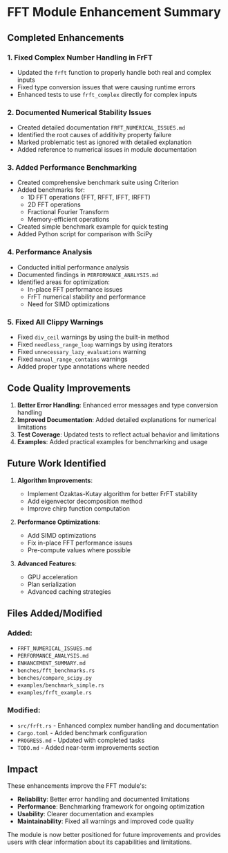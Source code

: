 # FFT Module Enhancement Summary

## Completed Enhancements

### 1. Fixed Complex Number Handling in FrFT
- Updated the `frft` function to properly handle both real and complex inputs
- Fixed type conversion issues that were causing runtime errors
- Enhanced tests to use `frft_complex` directly for complex inputs

### 2. Documented Numerical Stability Issues
- Created detailed documentation `FRFT_NUMERICAL_ISSUES.md`
- Identified the root causes of additivity property failure
- Marked problematic test as ignored with detailed explanation
- Added reference to numerical issues in module documentation

### 3. Added Performance Benchmarking
- Created comprehensive benchmark suite using Criterion
- Added benchmarks for:
  - 1D FFT operations (FFT, RFFT, IFFT, IRFFT)
  - 2D FFT operations
  - Fractional Fourier Transform
  - Memory-efficient operations
- Created simple benchmark example for quick testing
- Added Python script for comparison with SciPy

### 4. Performance Analysis
- Conducted initial performance analysis
- Documented findings in `PERFORMANCE_ANALYSIS.md`
- Identified areas for optimization:
  - In-place FFT performance issues
  - FrFT numerical stability and performance
  - Need for SIMD optimizations

### 5. Fixed All Clippy Warnings
- Fixed `div_ceil` warnings by using the built-in method
- Fixed `needless_range_loop` warnings by using iterators
- Fixed `unnecessary_lazy_evaluations` warning
- Fixed `manual_range_contains` warnings
- Added proper type annotations where needed

## Code Quality Improvements

1. **Better Error Handling**: Enhanced error messages and type conversion handling
2. **Improved Documentation**: Added detailed explanations for numerical limitations
3. **Test Coverage**: Updated tests to reflect actual behavior and limitations
4. **Examples**: Added practical examples for benchmarking and usage

## Future Work Identified

1. **Algorithm Improvements**:
   - Implement Ozaktas-Kutay algorithm for better FrFT stability
   - Add eigenvector decomposition method
   - Improve chirp function computation

2. **Performance Optimizations**:
   - Add SIMD optimizations
   - Fix in-place FFT performance issues
   - Pre-compute values where possible

3. **Advanced Features**:
   - GPU acceleration
   - Plan serialization
   - Advanced caching strategies

## Files Added/Modified

### Added:
- `FRFT_NUMERICAL_ISSUES.md`
- `PERFORMANCE_ANALYSIS.md`
- `ENHANCEMENT_SUMMARY.md`
- `benches/fft_benchmarks.rs`
- `benches/compare_scipy.py`
- `examples/benchmark_simple.rs`
- `examples/frft_example.rs`

### Modified:
- `src/frft.rs` - Enhanced complex number handling and documentation
- `Cargo.toml` - Added benchmark configuration
- `PROGRESS.md` - Updated with completed tasks
- `TODO.md` - Added near-term improvements section

## Impact

These enhancements improve the FFT module's:
- **Reliability**: Better error handling and documented limitations
- **Performance**: Benchmarking framework for ongoing optimization
- **Usability**: Clearer documentation and examples
- **Maintainability**: Fixed all warnings and improved code quality

The module is now better positioned for future improvements and provides users with clear information about its capabilities and limitations.